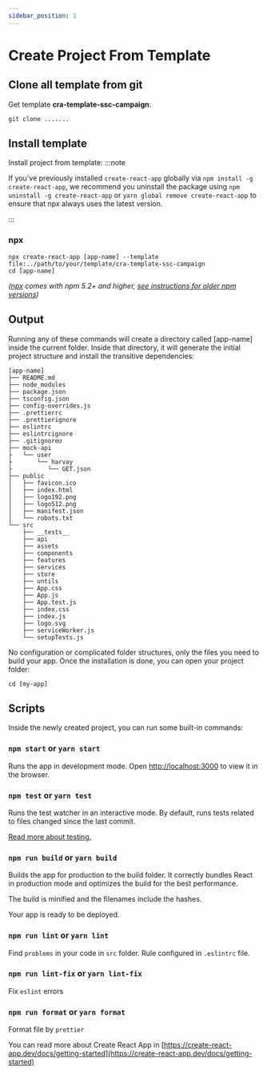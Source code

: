 ```yaml
---
sidebar_position: 1
---
```


# Create Project From Template

## Clone all template from git

Get template **cra-template-ssc-campaign**:

```shell
git clone .......
```

## Install template

Install project from template:
:::note

If you've previously installed `create-react-app` globally via `npm install -g create-react-app`, we recommend you uninstall the package using `npm uninstall -g create-react-app` or `yarn global remove create-react-app` to ensure that npx always uses the latest version.

:::
### npx
```shell
npx create-react-app [app-name] --template file:../path/to/your/template/cra-template-ssc-campaign
cd [app-name]
```
*([npx](https://medium.com/@maybekatz/introducing-npx-an-npm-package-runner-55f7d4bd282b) comes with npm 5.2+ and higher, [see instructions for older npm versions](https://gist.github.com/gaearon/4064d3c23a77c74a3614c498a8bb1c5f))*

## Output
Running any of these commands will create a directory called [app-name] inside the current folder. Inside that directory, it will generate the initial project structure and install the transitive dependencies:

```shell
[app-name]
├── README.md
├── node_modules
├── package.json
├── tsconfig.json
├── config-overrides.js
├── .prettierrc
├── .prettierignore
├── eslintrc
├── eslintrcignore
├── .gitignoreư
├── mock-api
├   └── user
├       └── harvay
├          └── GET.json
├── public
│   ├── favicon.ico
│   ├── index.html
│   ├── logo192.png
│   ├── logo512.png
│   ├── manifest.json
│   └── robots.txt
└── src
    ├── __tests__
    ├── api
    ├── assets
    ├── components
    ├── features
    ├── services
    ├── store
    ├── untils
    ├── App.css
    ├── App.js
    ├── App.test.js
    ├── index.css
    ├── index.js
    ├── logo.svg
    ├── serviceWorker.js
    └── setupTests.js

```
No configuration or complicated folder structures, only the files you need to build your app. Once the installation is done, you can open your project folder:

```shell
cd [my-app]
```
## Scripts
Inside the newly created project, you can run some built-in commands:

### `npm start` or `yarn start`
Runs the app in development mode. Open [http://localhost:3000](http://localhost:3000) to view it in the browser.

### `npm test` or `yarn test`
Runs the test watcher in an interactive mode. By default, runs tests related to files changed since the last commit.

[Read more about testing.](https://create-react-app.dev/docs/running-tests)

### `npm run build` or `yarn build`
Builds the app for production to the build folder. It correctly bundles React in production mode and optimizes the build for the best performance.

The build is minified and the filenames include the hashes.

Your app is ready to be deployed.

### `npm run lint` or `yarn lint`

Find `problems` in your code in `src` folder. Rule configured  in `.eslintrc` file.

### `npm run lint-fix` or `yarn lint-fix`

Fix `eslint` errors 

### `npm run format` or `yarn format`

Format file by `prettier`

You can read more about Create React App in [https://create-react-app.dev/docs/getting-started](https://create-react-app.dev/docs/getting-started)